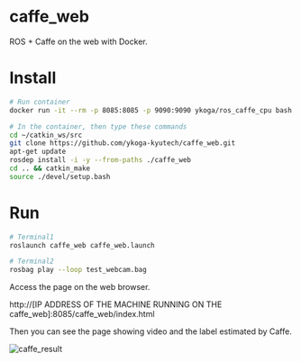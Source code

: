 # caffe_web
ROS + Caffe on the web with Docker.

# Install

```bash
# Run container
docker run -it --rm -p 8085:8085 -p 9090:9090 ykoga/ros_caffe_cpu bash 

# In the container, then type these commands
cd ~/catkin_ws/src
git clone https://github.com/ykoga-kyutech/caffe_web.git
apt-get update
rosdep install -i -y --from-paths ./caffe_web
cd .. && catkin_make
source ./devel/setup.bash
```

# Run

```bash
# Terminal1
roslaunch caffe_web caffe_web.launch

# Terminal2
rosbag play --loop test_webcam.bag
```

Access the page on the web browser.

http://[IP ADDRESS OF THE MACHINE RUNNING ON THE caffe_web]:8085/caffe_web/index.html

Then you can see the page showing video and the label estimated by Caffe.

![caffe_result](https://raw.githubusercontent.com/ykoga-kyutech/caffe_web/master/caffe_web_result.png)